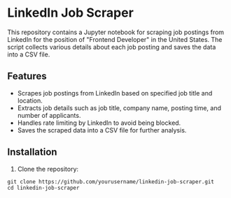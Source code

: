 # LinkedIn Job Scraper
This repository contains a Jupyter notebook for scraping job postings from LinkedIn for the position of "Frontend Developer" in the United States. The script collects various details about each job posting and saves the data into a CSV file.

## Features
- Scrapes job postings from LinkedIn based on specified job title and location.
- Extracts job details such as job title, company name, posting time, and number of applicants.
- Handles rate limiting by LinkedIn to avoid being blocked.
- Saves the scraped data into a CSV file for further analysis.

## Installation
1.  Clone the repository:

   ```
   git clone https://github.com/yourusername/linkedin-job-scraper.git
   cd linkedin-job-scraper
   ```


